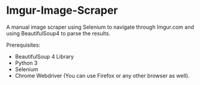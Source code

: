 # Imgur-Image-Scraper
A manual image scraper using Selenium to navigate through Imgur.com and using BeautifulSoup4 to parse the results.

Prerequisites:
  * BeautifulSoup 4 Library
  * Python 3
  * Selenium
  * Chrome Webdriver (You can use Firefox or any other browser as well).
